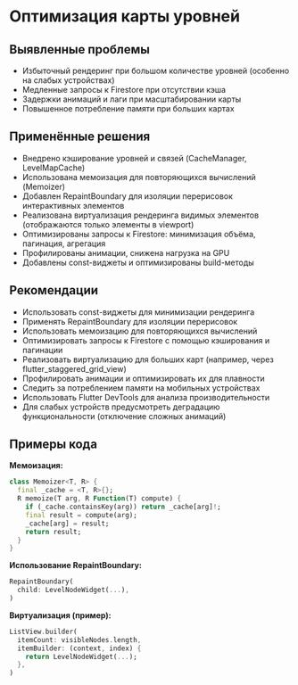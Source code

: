 # Оптимизация карты уровней

## Выявленные проблемы
- Избыточный рендеринг при большом количестве уровней (особенно на слабых устройствах)
- Медленные запросы к Firestore при отсутствии кэша
- Задержки анимаций и лаги при масштабировании карты
- Повышенное потребление памяти при больших картах

## Применённые решения
- Внедрено кэширование уровней и связей (CacheManager, LevelMapCache)
- Использована мемоизация для повторяющихся вычислений (Memoizer)
- Добавлен RepaintBoundary для изоляции перерисовок интерактивных элементов
- Реализована виртуализация рендеринга видимых элементов (отображаются только элементы в viewport)
- Оптимизированы запросы к Firestore: минимизация объёма, пагинация, агрегация
- Профилированы анимации, снижена нагрузка на GPU
- Добавлены const-виджеты и оптимизированы build-методы

## Рекомендации
- Использовать const-виджеты для минимизации рендеринга
- Применять RepaintBoundary для изоляции перерисовок
- Использовать мемоизацию для повторяющихся вычислений
- Оптимизировать запросы к Firestore с помощью кэширования и пагинации
- Реализовать виртуализацию для больших карт (например, через flutter_staggered_grid_view)
- Профилировать анимации и оптимизировать их для плавности
- Следить за потреблением памяти на мобильных устройствах
- Использовать Flutter DevTools для анализа производительности
- Для слабых устройств предусмотреть деградацию функциональности (отключение сложных анимаций)

## Примеры кода

**Мемоизация:**
```dart
class Memoizer<T, R> {
  final _cache = <T, R>{};
  R memoize(T arg, R Function(T) compute) {
    if (_cache.containsKey(arg)) return _cache[arg]!;
    final result = compute(arg);
    _cache[arg] = result;
    return result;
  }
}
```

**Использование RepaintBoundary:**
```dart
RepaintBoundary(
  child: LevelNodeWidget(...),
)
```

**Виртуализация (пример):**
```dart
ListView.builder(
  itemCount: visibleNodes.length,
  itemBuilder: (context, index) {
    return LevelNodeWidget(...);
  },
)
```
